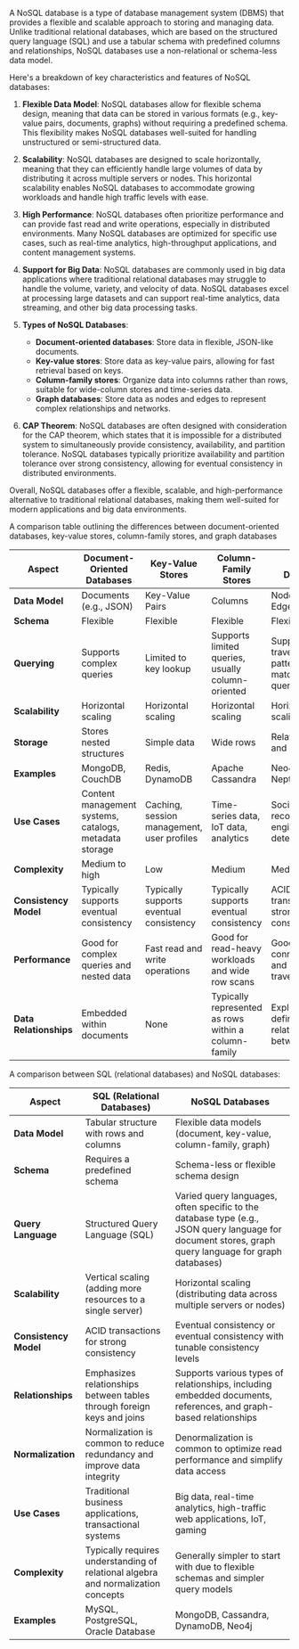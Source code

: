 A NoSQL database is a type of database management system (DBMS) that provides a flexible and scalable approach to storing and managing data. Unlike traditional relational databases, which are based on the structured query language (SQL) and use a tabular schema with predefined columns and relationships, NoSQL databases use a non-relational or schema-less data model.

Here's a breakdown of key characteristics and features of NoSQL databases:

1. **Flexible Data Model**: NoSQL databases allow for flexible schema design, meaning that data can be stored in various formats (e.g., key-value pairs, documents, graphs) without requiring a predefined schema. This flexibility makes NoSQL databases well-suited for handling unstructured or semi-structured data.

2. **Scalability**: NoSQL databases are designed to scale horizontally, meaning that they can efficiently handle large volumes of data by distributing it across multiple servers or nodes. This horizontal scalability enables NoSQL databases to accommodate growing workloads and handle high traffic levels with ease.

3. **High Performance**: NoSQL databases often prioritize performance and can provide fast read and write operations, especially in distributed environments. Many NoSQL databases are optimized for specific use cases, such as real-time analytics, high-throughput applications, and content management systems.

4. **Support for Big Data**: NoSQL databases are commonly used in big data applications where traditional relational databases may struggle to handle the volume, variety, and velocity of data. NoSQL databases excel at processing large datasets and can support real-time analytics, data streaming, and other big data processing tasks.

5. **Types of NoSQL Databases**:
   - **Document-oriented databases**: Store data in flexible, JSON-like documents.
   - **Key-value stores**: Store data as key-value pairs, allowing for fast retrieval based on keys.
   - **Column-family stores**: Organize data into columns rather than rows, suitable for wide-column stores and time-series data.
   - **Graph databases**: Store data as nodes and edges to represent complex relationships and networks.

6. **CAP Theorem**: NoSQL databases are often designed with consideration for the CAP theorem, which states that it is impossible for a distributed system to simultaneously provide consistency, availability, and partition tolerance. NoSQL databases typically prioritize availability and partition tolerance over strong consistency, allowing for eventual consistency in distributed environments.

Overall, NoSQL databases offer a flexible, scalable, and high-performance alternative to traditional relational databases, making them well-suited for modern applications and big data environments.

A comparison table outlining the differences between document-oriented databases, key-value stores, column-family stores, and graph databases

| Aspect                   | Document-Oriented Databases | Key-Value Stores     | Column-Family Stores | Graph Databases     |
|--------------------------|-----------------------------|----------------------|----------------------|---------------------|
| **Data Model**           | Documents (e.g., JSON)      | Key-Value Pairs      | Columns              | Nodes and Edges     |
| **Schema**               | Flexible                    | Flexible             | Flexible             | Flexible            |
| **Querying**             | Supports complex queries    | Limited to key lookup| Supports limited queries, usually column-oriented| Supports graph traversal and pattern matching queries|
| **Scalability**          | Horizontal scaling          | Horizontal scaling   | Horizontal scaling   | Horizontal scaling  |
| **Storage**              | Stores nested structures   | Simple data          | Wide rows            | Relationships and properties |
| **Examples**             | MongoDB, CouchDB            | Redis, DynamoDB      | Apache Cassandra     | Neo4j, Amazon Neptune |
| **Use Cases**            | Content management systems, catalogs, metadata storage | Caching, session management, user profiles | Time-series data, IoT data, analytics | Social networks, recommendation engines, fraud detection |
| **Complexity**           | Medium to high              | Low                  | Medium               | Medium to high      |
| **Consistency Model**    | Typically supports eventual consistency | Typically supports eventual consistency | Typically supports eventual consistency | ACID transactions for strong consistency |
| **Performance**          | Good for complex queries and nested data | Fast read and write operations | Good for read-heavy workloads and wide row scans | Good for highly connected data and graph traversal |
| **Data Relationships**   | Embedded within documents    | None                   | Typically represented as rows within a column-family | Explicitly defined relationships between nodes |


A comparison between SQL (relational databases) and NoSQL databases:

| Aspect                   | SQL (Relational Databases)  | NoSQL Databases           |
|--------------------------|-----------------------------|---------------------------|
| **Data Model**           | Tabular structure with rows and columns | Flexible data models (document, key-value, column-family, graph) |
| **Schema**               | Requires a predefined schema | Schema-less or flexible schema design |
| **Query Language**       | Structured Query Language (SQL) | Varied query languages, often specific to the database type (e.g., JSON query language for document stores, graph query language for graph databases) |
| **Scalability**          | Vertical scaling (adding more resources to a single server) | Horizontal scaling (distributing data across multiple servers or nodes) |
| **Consistency Model**    | ACID transactions for strong consistency | Eventual consistency or eventual consistency with tunable consistency levels |
| **Relationships**        | Emphasizes relationships between tables through foreign keys and joins | Supports various types of relationships, including embedded documents, references, and graph-based relationships |
| **Normalization**        | Normalization is common to reduce redundancy and improve data integrity | Denormalization is common to optimize read performance and simplify data access |
| **Use Cases**            | Traditional business applications, transactional systems | Big data, real-time analytics, high-traffic web applications, IoT, gaming |
| **Complexity**           | Typically requires understanding of relational algebra and normalization concepts | Generally simpler to start with due to flexible schemas and simpler query models |
| **Examples**             | MySQL, PostgreSQL, Oracle Database | MongoDB, Cassandra, DynamoDB, Neo4j |
